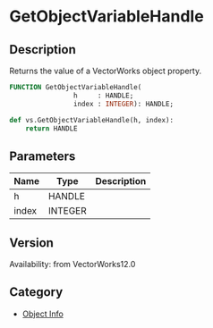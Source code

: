 # GetObjectVariableHandle

## Description
Returns the value of a VectorWorks object property.

```pascal
FUNCTION GetObjectVariableHandle(
				h     : HANDLE;
				index : INTEGER): HANDLE;
```

```python
def vs.GetObjectVariableHandle(h, index):
    return HANDLE
```

## Parameters
|Name|Type|Description|
|---|---|---|
|h|HANDLE|   |
|index|INTEGER|   |

## Version
Availability: from VectorWorks12.0

## Category
* [Object Info](../Categories/Object%20Info.md)
